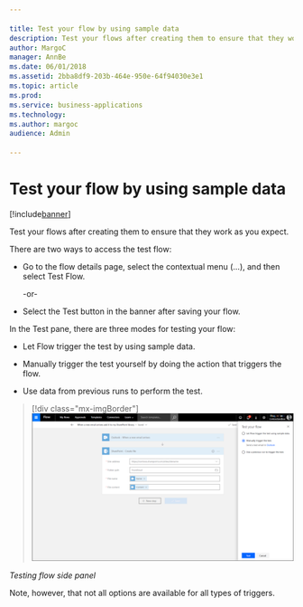 ```yaml
---

title: Test your flow by using sample data
description: Test your flows after creating them to ensure that they work as you expect.
author: MargoC
manager: AnnBe
ms.date: 06/01/2018
ms.assetid: 2bba8df9-203b-464e-950e-64f94030e3e1
ms.topic: article
ms.prod: 
ms.service: business-applications
ms.technology: 
ms.author: margoc
audience: Admin

---
```

#  Test your flow by using sample data




[!include[banner](../../includes/banner.md)]

Test your flows after creating them to ensure that they work as you expect.

There are two ways to access the test flow:

-   Go to the flow details page, select the contextual menu (…), and then select
    Test Flow.

    \-or-

-   Select the Test button in the banner after saving your flow.

In the Test pane, there are three modes for testing your flow:

-   Let Flow trigger the test by using sample data.

-   Manually trigger the test yourself by doing the action that triggers the
    flow.

-   Use data from previous runs to perform the test.

> [!div class="mx-imgBorder"] 
> ![A screenshot of the testing flow side panel](media/test-flow-by-using-sample-data-1.png "A screenshot of the testing flow side panel")
<!-- IMAGE_AppPlat_FlowsTest_AA.png -->


*Testing flow side panel*

Note, however, that not all options are available for all types of triggers.
